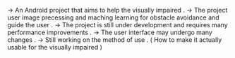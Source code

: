 ->  An Android project that aims to help the visually impaired . 
->  The project user image precessing and maching learning for obstacle avoidance 
    and guide the user .
->  The project is still under development and requires many performance improvements .
->  The user interface may undergo many changes .
->  Still working on the method of use . ( How to make it actually usable for the visually impaired )
